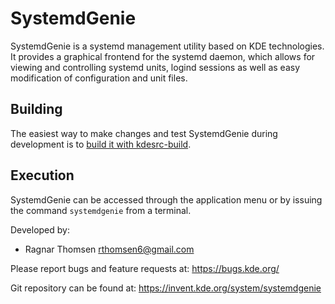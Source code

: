 SystemdGenie
============

SystemdGenie is a systemd management utility based on KDE technologies. 
It provides a graphical frontend for the systemd daemon, which allows for
viewing and controlling systemd units, logind sessions as well as easy 
modification of configuration and unit files.


Building
--------

The easiest way to make changes and test SystemdGenie during development
is to [build it with kdesrc-build](https://community.kde.org/Get_Involved/development/Build_software_with_kdesrc-build).


Execution
---------
SystemdGenie can be accessed through the application menu or by issuing
the command `systemdgenie` from a terminal.

Developed by:
* Ragnar Thomsen <rthomsen6@gmail.com>

<!--
Source packages can be downloaded at:
http://download.kde.org/stable/systemdgenie/
-->

Please report bugs and feature requests at:
https://bugs.kde.org/

Git repository can be found at:
https://invent.kde.org/system/systemdgenie
